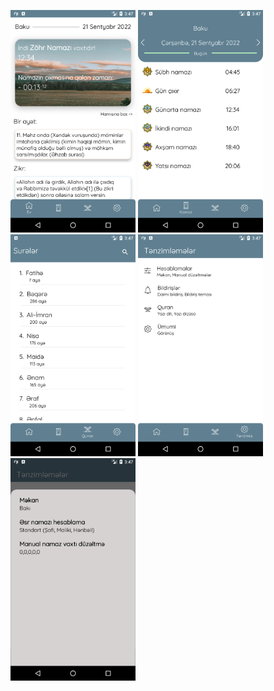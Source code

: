 <img src="screenshots/Screenshot_1663760849.png" width="200"> <img src="screenshots/Screenshot_1663760855.png" width="200"> 
<img src="screenshots/Screenshot_1663760860.png" width="200"> <img src="screenshots/Screenshot_1663760863.png" width="200"> 
<img src="screenshots/Screenshot_1663760875.png" width="200"> 
